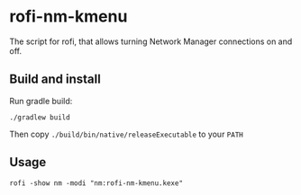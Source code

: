 # rofi-nm-kmenu
The script for rofi, that allows turning Network Manager connections on and off.

## Build and install
Run gradle build:
```
./gradlew build
```

Then copy `./build/bin/native/releaseExecutable` to your `PATH`

## Usage
```
rofi -show nm -modi "nm:rofi-nm-kmenu.kexe"
```